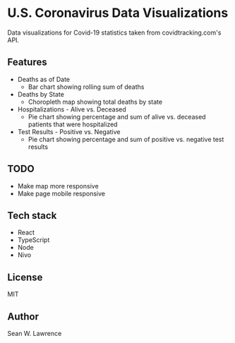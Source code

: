# U.S. Coronavirus Data Visualizations

Data visualizations for Covid-19 statistics taken from covidtracking.com's API.

## Features

- Deaths as of Date
  - Bar chart showing rolling sum of deaths
- Deaths by State
  - Choropleth map showing total deaths by state
- Hospitalizations - Alive vs. Deceased
  - Pie chart showing percentage and sum of alive vs. deceased patients that
      were hospitalized
- Test Results - Positive vs. Negative
    - Pie chart showing percentage and sum of positive vs. negative test results

## TODO

- Make map more responsive
- Make page mobile responsive

## Tech stack

- React 
- TypeScript
- Node
- Nivo

## License

MIT

## Author

Sean W. Lawrence
